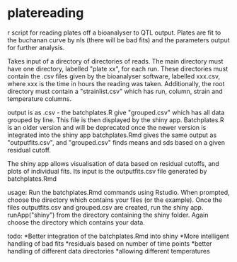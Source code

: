 platereading
============

r script for reading plates off a bioanalyser to QTL output.
Plates are fit to the buchanan curve by nls (there will be bad fits) and the parameters output for further analysis.

Takes input of a directory of directories of reads. The main directory must have one directory, labelled "plate xx", for each run. These directories must contain the .csv files given by the bioanalyser software, labelled xxx.csv, where xxx is the time in hours the reading was taken.
Additionally, the root directory must contain a "strainlist.csv" which has run, column, strain and temperature columns.

output is as .csv - the batchplates.R give "grouped.csv" which has all data grouped by line. This file is then displayed by the shiny app. Batchplates.R is an older version and will be deprecated once the newer version is integrated into the shiny app
batchplates.Rmd gives the same output as "outputfits.csv", and "grouped.csv" finds means and sds based on a given residual cutoff.

The shiny app allows visualisation of data based on residual cutoffs, and plots of individual fits. Its input is the outputfits.csv file generated by batchplates.Rmd 

usage:
Run the batchplates.Rmd commands using Rstudio. When prompted, choose the directory which contains your files (or the example). Once the files outputfits.csv and grouped.csv are created, run the shiny app.
runApp("shiny") from the directory containing the shiny folder. Again choose the directory which contains your data.

todo:
*Better integration of the batchplates.Rmd into shiny
*More intelligent handling of bad fits
*residuals based on number of time points
*better handling of different data directories
*allowing different temperatures
